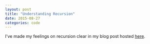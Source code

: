 ```yaml
---
layout: post
title: "Understanding Recursion"
date: 2015-08-27
categories: code
---
```


I've made my feelings on recursion clear in my blog post hosted [here](http://bit.ly/1PBNejc).
